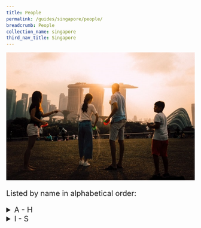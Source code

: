 ```yaml
---
title: People
permalink: /guides/singapore/people/
breadcrumb: People
collection_name: singapore
third_nav_title: Singapore
---
```

<img src="/images/category/people.jpg" alt="people banner" style="width:800px;" />

<style>
td {
  font-size: 20px
}
</style>
<p style = "font-size:20px">Listed by name in alphabetical order:</p>

<details style= "font-size:20px">
  <summary>A - H</summary>
  <ul>
  <li><b><a href = "/guides/singapore/people/aw-boon-haw">Aw Boon Haw / 胡文虎</a></b></li>
  <li><b><a href = "/guides/singapore/people/cheang-hong-lim/">Cheang Hong Lim 章芳琳</a></b></li>
  <li><b><a href = "/guides/singapore/people/chen-jen-hao/">Chen Jen Hao 陈人浩</a></b></li>
  <li><b><a href = "/guides/singapore/people/chew-joo-chiat/">Chew Joo Chiat 周如切</a></b></li>
  <li><b><a href = "/guides/singapore/people/chia-ann-siang">Chia Ann Siang / 谢安祥</a></b></li>
  <li><b><a href = "/guides/singapore/people/chou-sing-chu/">Chou Sing Chu 周星衢</a></b></li>
  <li><b><a href = "/guides/singapore/people/chuang-chu-lin/">Chuang Chu Lin 庄竹林</a></b></li>
  </ul>
</details>
<details style= "font-size:20px">
<summary>I - S</summary>
<table style="width:100%">
  <tr>
    <td><b><a href = "/guides/singapore/people/koh-soh-goh/">Koh Soh Goh 许甦吾</a></b></td>
    <td><b><a href = "/guides/singapore/people/lee-choon-seng">Lee Choon Seng / 李俊承</a></b></td>
  </tr>
  <tr>
    <td><b><a href = "/guides/singapore/people/lee-dai-sor">Lee Dai Sor / 李大傻</a></b></td>
    <td><b><a href = "/guides/singapore/people/lee-siow-mong/">Lee Siow Mong / 李绍茂</a></b></td>
  </tr>
  <tr>
    <td><b><a href = "/guides/singapore/people/lien-shih-sheng/">Lien Shih Sheng / 连士升</a></b></td>
    <td><b><a href = "/guides/singapore/people/lien-ying-chow/">Lien Ying Chow / 连瀛洲</a></b></td>
  </tr>
  <tr>
    <td><b><a href = "/guides/singapore/people/lim-loh">Lim Loh / 林路</a></b></td>
    <td><b><a href = "/guides/singapore/people/lin-hengnan">Lin Hengnan / 林衡南</a></b></td>
  </tr>
  <tr>
    <td><b><a href = "/guides/singapore/people/low-ing-sing">Low Ing Sing / 刘仁心</a></b></td>
    <td><b><a href = "/guides/singapore/people/neo-tiew">Neo Tiew / 梁宙</a></b></td>
  </tr>
  <tr>
    <td><b><a href = "/guides/singapore/people/raffles-in-southeast-asia">Raffles in Southeast Asia</a></b></td>
    <td><b><a href = "/guides/singapore/people/seow-poh-leng">Seow Poh Leng / 萧保龄</a></b></td>
  </tr>
  <tr>
    <td><b><a href = "/guides/singapore/people/raffles-in-southeast-asia">Raffles in Southeast Asia</a></b></td>
    <td><b><a href = "/guides/singapore/people/seah-song-seah">Seah Song Seah / 佘松城</a></b></td>
  </tr>
  <tr>
    <td><b><a href = "/guides/singapore/people/see-ewe-lay">See Ewe Lay / 薛有礼</a></b></td>
    <td><b><a href = "/guides/singapore/people/see-hiang-to">See Hiang To / 施香沱</a></b></td>
  </tr>
  <tr>
    <td><b><a href = "/guides/singapore/people/see-hoot-kee">See Hoot Kee / 薛佛记</a></b></td>
    <td><b><a href = "/guides/singapore/people/seow-poh-leng">Seow Poh Leng / 萧保龄</a></b></td>
  </tr>
</table>
</details>


<p></p>

<!--| [**Aw Boon Haw / 胡文虎**](/guides/singapore/people/aw-boon-haw) | [**Chia Ann Siang / 谢安祥**](/guides/singapore/people/chia-ann-siang) |
| [**Lee Dai Sor / 李大傻**](/guides/singapore/people/lee-dai-sor) | [**Seow Poh Leng / 萧保龄**](/guides/singapore/people/seow-poh-leng) |
| [**Tan Boo Liat / 陈武烈**](/guides/singapore/people/tan-boo-liat) | [**Tan Chay Yan / 陈齐贤**](/guides/singapore/people/tan-chay-yan) |
| [**Wong Lin Ken / 黄麟根**](/guides/singapore/people/wong-lin-ken) |  | -->